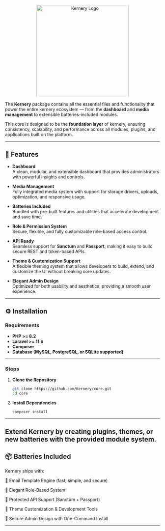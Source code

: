 <div align="center">
  <img src="/Kernery/core/blob/main/art/kernery-logo-full-no-bg.png" alt="Kernery Logo" height="300">
</div>

The **Kernery** package contains all the essential files and functionality that power the entire kernery ecosystem — from the **dashboard** and **media management** to extensible batteries-included modules.  

This core is designed to be the **foundation layer** of kernery, ensuring consistency, scalability, and performance across all modules, plugins, and applications built on the platform.  

---

## 🚀 Features  

- **Dashboard**  
  A clean, modular, and extensible dashboard that provides administrators with powerful insights and controls.  

- **Media Management**  
  Fully integrated media system with support for storage drivers, uploads, optimization, and responsive usage.  

- **Batteries Included**  
  Bundled with pre-built features and utilities that accelerate development and save time.  

- **Role & Permission System**  
  Secure, flexible, and fully customizable role-based access control.  

- **API Ready**  
  Seamless support for **Sanctum** and **Passport**, making it easy to build secure REST and token-based APIs.  

- **Theme & Customization Support**  
  A flexible theming system that allows developers to build, extend, and customize the UI without breaking core updates.  

- **Elegant Admin Design**  
  Optimized for both usability and aesthetics, providing a smooth user experience.  

---

## ⚙️ Installation  

### Requirements  
- **PHP >= 8.2**  
- **Laravel >= 11.x**  
- **Composer**  
- **Database (MySQL, PostgreSQL, or SQLite supported)**

---

### Steps  

1. **Clone the Repository**  
   ```bash
   git clone https://github.com/Kernery/core.git
   cd core

2. **Install Dependencies**  
   ```bash
   composer install

---

## Extend Kernery by creating plugins, themes, or new batteries with the provided module system.

## 📦 Batteries Included
Kernery ships with:

🔹 Email Template Engine (fast, simple, and secure)

🔹 Elegant Role-Based System

🔹 Protected API Support (Sanctum + Passport)

🔹 Theme Customization & Development Tools

🔹 Secure Admin Design with One-Command Install

---